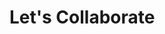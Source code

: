 # Let's Collaborate

<!--
**abhinav237/abhinav237** is a ✨ _special_ ✨ repository because its `README.md` (this file) appears on your GitHub profile.

Here are some ideas to get you started:
#### Data Enthusiast
##### Coding
